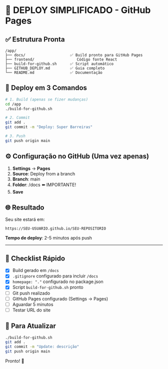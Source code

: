 # 🎯 DEPLOY SIMPLIFICADO - GitHub Pages

## ✅ Estrutura Pronta

```
/app/
├── docs/                    ✅ Build pronto para GitHub Pages
├── frontend/                   Código fonte React
├── build-for-github.sh      ✅ Script automático
├── GITHUB_DEPLOY.md         ✅ Guia completo
└── README.md                ✅ Documentação
```

## 🚀 Deploy em 3 Comandos

```bash
# 1. Build (apenas se fizer mudanças)
cd /app
./build-for-github.sh

# 2. Commit
git add .
git commit -m "Deploy: Super Barreiras"

# 3. Push
git push origin main
```

## ⚙️ Configuração no GitHub (Uma vez apenas)

1. **Settings** → **Pages**
2. **Source**: Deploy from a branch
3. **Branch**: main
4. **Folder**: /docs ⬅️ IMPORTANTE!
5. **Save**

## 🌐 Resultado

Seu site estará em:
```
https://SEU-USUARIO.github.io/SEU-REPOSITORIO
```

**Tempo de deploy**: 2-5 minutos após push

---

## 📝 Checklist Rápido

- [x] Build gerado em `/docs`
- [x] `.gitignore` configurado para incluir `/docs`
- [x] `homepage: "."` configurado no package.json
- [x] Script `build-for-github.sh` pronto
- [ ] Git push realizado
- [ ] GitHub Pages configurado (Settings → Pages)
- [ ] Aguardar 5 minutos
- [ ] Testar URL do site

## 🔄 Para Atualizar

```bash
./build-for-github.sh
git add .
git commit -m "Update: descrição"
git push origin main
```

Pronto! 🎉
